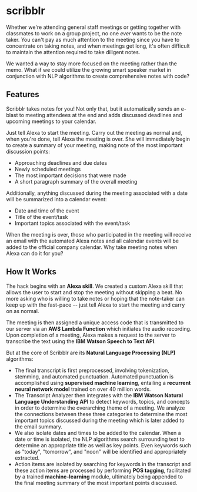# scribblr

Whether we're attending general staff meetings or getting together with classmates to work on a group project, no one <i>ever</i> wants to be the note taker. You can't pay as much attention to the meeting since you have to concentrate on taking notes, and when meetings get long, it's often difficult to maintain the attention required to take diligent notes.

We wanted a way to stay more focused on the meeting rather than the memo. What if we could utilize the growing smart speaker market in conjunction with NLP algorithms to create comprehensive notes with code?

## Features
Scribblr takes notes for you! Not only that, but it automatically sends an e-blast to meeting attendees at the end and adds discussed deadlines and upcoming meetings to your calendar.

Just tell Alexa to start the meeting. Carry out the meeting as normal and, when you're done, tell Alexa the meeting is over. She will immediately begin to create a summary of your meeting, making note of the most important discussion points:
- Approaching deadlines and due dates
- Newly scheduled meetings
- The most important decisions that were made
- A short paragraph summary of the overall meeting

Additionally, anything discussed during the meeting associated with a date will be summarized into a calendar event:
- Date and time of the event
- Title of the event/task
- Important topics associated with the event/task

When the meeting is over, those who participated in the meeting will receive an email with the automated Alexa notes and all calendar events will be added to the official company calendar. Why take meeting notes when Alexa can do it for you?

## How It Works
The hack begins with an <b>Alexa skill</b>. We created a custom Alexa skill that allows the user to start and stop the meeting without skipping a beat. No more asking who is willing to take notes or hoping that the note-taker can keep up with the fast-pace -- just tell Alexa to start the meeting and carry on as normal.

The meeting is then assigned a unique access code that is transmitted to our server via an <b>AWS Lambda Function</b> which initiates the audio recording. Upon completion of a meeting, Alexa makes a request to the server to transcribe the text using the <b>IBM Watson Speech to Text API</b>.

But at the core of Scribblr are its <b>Natural Language Processing (NLP)</b> algorithms:
- The final transcript is first preprocessed, involving tokenization, stemming, and automated punctuation. Automated punctuation is accomplished using <b>supervised machine learning</b>, entailing a <b>recurrent neural network model</b> trained on over 40 million words.
- The Transcript Analyzer then integrates with the <b>IBM Watson Natural Language Understanding API</b> to detect keywords, topics, and concepts in order to determine the overarching theme of a meeting. We analyze the connections between these three categories to determine the most important topics discussed during the meeting which is later added to the email summary.
- We also isolate dates and times to be added to the calendar. When a date or time is isolated, the NLP algorithms search surrounding text to determine an appropriate title as well as key points. Even keywords such as "today", "tomorrow", and "noon" will be identified and appropriately extracted.
- Action items are isolated by searching for keywords in the transcript and these action items are processed by performing <b>POS tagging</b>, facilitated by a trained <b>machine-learning</b> module, ultimately being appended to the final meeting summary of the most important points discussed.
